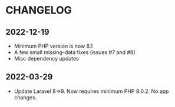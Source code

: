 # CHANGELOG

## 2022-12-19
* Minimum PHP version is now 8.1
* A few small missing-data fixes (issues #7 and #8)
* Misc dependency updates

## 2022-03-29
* Update Laravel 8->9.  Now requires minimum PHP 8.0.2.  No app changes.

